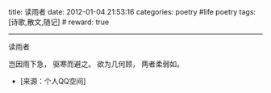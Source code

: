 title: 读雨者
date: 2012-01-04 21:53:16
categories: poetry #life poetry
tags: [诗歌,散文,随记]  # <!--more-->
reward: true

---

读雨者

岂因雨下急，
驱寒而避之。
欲为几何顾，
两者柔弱如。

<!--more-->

- [来源：个人QQ空间]
